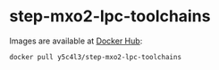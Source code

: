 #  step-mxo2-lpc-toolchains

Images are available at [Docker Hub](https://hub.docker.com/r/y5c4l3/step-mxo2-lpc-toolchains):

```
docker pull y5c4l3/step-mxo2-lpc-toolchains
```